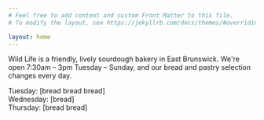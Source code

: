 ```yaml
---
# Feel free to add content and custom Front Matter to this file.
# To modify the layout, see https://jekyllrb.com/docs/themes/#overriding-theme-defaults

layout: home
---
```


Wild Life is a friendly, lively sourdough bakery in East Brunswick. We're open 7:30am – 3pm Tuesday – Sunday, and our bread and pastry selection changes every day.

Tuesday: [bread bread bread]  
Wednesday: [bread]  
Thursday: [bread bread]
